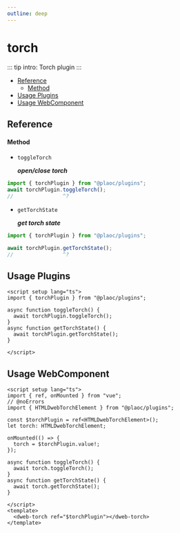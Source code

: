 ```yaml
---
outline: deep
---
```


# torch

<Badges name="@plaoc/plugins" />

::: tip intro:
Torch plugin 
:::

- [Reference](#reference)
  - [Method](#method)
- [Usage Plugins](#usage-plugins)
- [Usage WebComponent](#usage-webcomponent)

## Reference

#### Method

- `toggleTorch`
  
  **_open/close torch_**

```ts twoslash
import { torchPlugin } from "@plaoc/plugins";
await torchPlugin.toggleTorch();
//                ^?
```

- `getTorchState`

  **_get torch state_**

```ts twoslash
import { torchPlugin } from "@plaoc/plugins";

await torchPlugin.getTorchState();
//                ^?
```

## Usage Plugins

```vue twoslash
<script setup lang="ts">
import { torchPlugin } from "@plaoc/plugins";

async function toggleTorch() {
  await torchPlugin.toggleTorch();
}
async function getTorchState() {
  await torchPlugin.getTorchState();
}

</script>
```

## Usage WebComponent

```vue twoslash
<script setup lang="ts">
import { ref, onMounted } from "vue";
// @noErrors
import { HTMLDwebTorchElement } from "@plaoc/plugins";

const $torchPlugin = ref<HTMLDwebTorchElement>();
let torch: HTMLDwebTorchElement;

onMounted(() => {
  torch = $torchPlugin.value!;
});

async function toggleTorch() {
  await torch.toggleTorch();
}
async function getTorchState() {
  await torch.getTorchState();
}

</script>
<template>
  <dweb-torch ref="$torchPlugin"></dweb-torch>
</template>
```
